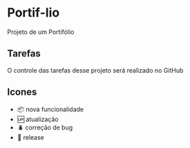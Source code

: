 # Portif-lio

Projeto de um Portifólio

## Tarefas 

O controle das tarefas desse projeto será realizado no GitHub

## Icones 

- :package:  nova funcionalidade 
- :up:  atualização 
- :beetle:  correção de bug
- :checkered_flag:  release